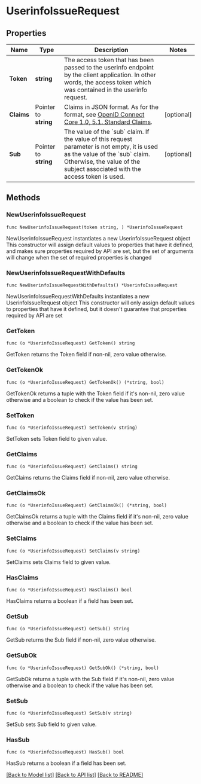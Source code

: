 # UserinfoIssueRequest

## Properties

Name | Type | Description | Notes
------------ | ------------- | ------------- | -------------
**Token** | **string** | The access token that has been passed to the userinfo endpoint by the client application. In other words, the access token which was contained in the userinfo request.  | 
**Claims** | Pointer to **string** | Claims in JSON format. As for the format, see [OpenID Connect Core 1.0, 5.1. Standard Claims](https://openid.net/specs/openid-connect-core-1_0.html#StandardClaims).  | [optional] 
**Sub** | Pointer to **string** | The value of the &#x60;sub&#x60; claim. If the value of this request parameter is not empty, it is used as the value of the &#x60;sub&#x60; claim. Otherwise, the value of the subject associated with the access token is used. | [optional] 

## Methods

### NewUserinfoIssueRequest

`func NewUserinfoIssueRequest(token string, ) *UserinfoIssueRequest`

NewUserinfoIssueRequest instantiates a new UserinfoIssueRequest object
This constructor will assign default values to properties that have it defined,
and makes sure properties required by API are set, but the set of arguments
will change when the set of required properties is changed

### NewUserinfoIssueRequestWithDefaults

`func NewUserinfoIssueRequestWithDefaults() *UserinfoIssueRequest`

NewUserinfoIssueRequestWithDefaults instantiates a new UserinfoIssueRequest object
This constructor will only assign default values to properties that have it defined,
but it doesn't guarantee that properties required by API are set

### GetToken

`func (o *UserinfoIssueRequest) GetToken() string`

GetToken returns the Token field if non-nil, zero value otherwise.

### GetTokenOk

`func (o *UserinfoIssueRequest) GetTokenOk() (*string, bool)`

GetTokenOk returns a tuple with the Token field if it's non-nil, zero value otherwise
and a boolean to check if the value has been set.

### SetToken

`func (o *UserinfoIssueRequest) SetToken(v string)`

SetToken sets Token field to given value.


### GetClaims

`func (o *UserinfoIssueRequest) GetClaims() string`

GetClaims returns the Claims field if non-nil, zero value otherwise.

### GetClaimsOk

`func (o *UserinfoIssueRequest) GetClaimsOk() (*string, bool)`

GetClaimsOk returns a tuple with the Claims field if it's non-nil, zero value otherwise
and a boolean to check if the value has been set.

### SetClaims

`func (o *UserinfoIssueRequest) SetClaims(v string)`

SetClaims sets Claims field to given value.

### HasClaims

`func (o *UserinfoIssueRequest) HasClaims() bool`

HasClaims returns a boolean if a field has been set.

### GetSub

`func (o *UserinfoIssueRequest) GetSub() string`

GetSub returns the Sub field if non-nil, zero value otherwise.

### GetSubOk

`func (o *UserinfoIssueRequest) GetSubOk() (*string, bool)`

GetSubOk returns a tuple with the Sub field if it's non-nil, zero value otherwise
and a boolean to check if the value has been set.

### SetSub

`func (o *UserinfoIssueRequest) SetSub(v string)`

SetSub sets Sub field to given value.

### HasSub

`func (o *UserinfoIssueRequest) HasSub() bool`

HasSub returns a boolean if a field has been set.


[[Back to Model list]](../README.md#documentation-for-models) [[Back to API list]](../README.md#documentation-for-api-endpoints) [[Back to README]](../README.md)


